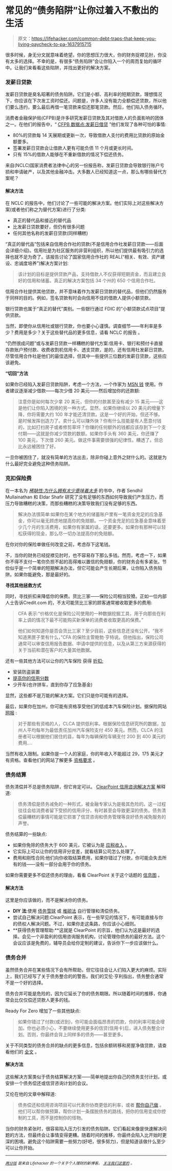 # 常见的“债务陷阱”让你过着入不敷出的生活

> 原文：<https://lifehacker.com/common-debt-traps-that-keep-you-living-paycheck-to-pa-1637915715>

很多时候，身无分文就意味着绝望。你的思想压力很大，你的财务捉襟见肘，你没有太多的选择。不幸的是，有很多“债务陷阱”会让你陷入一个的周而复始的循环中。让我们来看看这些陷阱，并找出更好的解决方案。



### 发薪日贷款

发薪日贷款是臭名昭著的债务陷阱。它们是小额、高利率的短期贷款，理想情况下，你应该在下次发工资时偿还。问题是，许多人没有能力全额偿还贷款，所以他们要么违约，要么最后再借一笔贷款来偿还那笔贷款。然后，他们陷入债务循环。

消费者金融保护局(CFPB)是许多研究发薪日贷款及其对借款人的负面影响的团体之一。在他们的报告中，“ [CFPB 数据点:发薪日借贷](http://files.consumerfinance.gov/f/201403_cfpb_report_payday-lending.pdf) ”他们发现了各种可怕的事情:

*   80%的贷款每 14 天展期或更新一次，导致借款人支付的费用比贷款的原始金额要多。
*   签署发薪日贷款会让借款人更有可能负债 11 个月或更长时间。
*   只有 15%的借款人能够在不重新借款的情况下偿还债务。

来自(NCLC)国家消费者法律中心的另一份报告称，发薪日贷款会导致银行账户亏损和申请破产，以及其他金融冲击。大多数人已经知道这一点，那么有哪些替代方案呢？

#### 解决方法

在 NCLC 的报告中，他们讨论了一些可能的解决方案。他们实际上对这些解决方案(或者他们称之为替代方案)进行了分类:

*   真正的替代品和接近的替代品
*   比发薪日贷款要好，但仍有很多问题
*   任何其他名称的发薪日贷款(同样糟糕)

“真正的替代品”包括来自信用合作社的贷款(不是信用合作社发薪日贷款——后面会详细介绍)。信用社是为社区服务的非营利组织，所以他们提供最有吸引力的选择也就不足为奇了。该报告讨论了国家信用合作社的 REAL(“相关、有效、资产建设、忠诚度培养”)解决方案计划:

> 该计划的目标是提供贷款产品，支持借款人不仅获得短期资金，而且建立良好的信用和储蓄。真正的解决方案包括 34 个州的 650 个信用合作社。

信用合作社提供其他贷款，并不意味着作为发薪日贷款的替代品，但他们仍然服务于同样的目的。例如，签名贷款有时会向信用不佳的借款人提供小额贷款。

银行贷款也属于“真正的替代”类别。一些银行通过 FDIC 的“小额贷款试点项目”提供贷款。

当然，即使你从信用社或银行贷款，你也要小心谨慎。调查细节——年利率是多少？费用是多少？关于这些替代品的更多信息，请看 NCLC 的报告 。

“仍然很成问题”或与发薪日贷款一样糟糕的替代方案:信用卡、银行和预付卡直接存款账户预付款、收费收割机信用卡、透支贷款，是的，还有信用社发薪日贷款。尽管信用合作社是他们的最佳选择，但其中一些提供三位数的发薪日贷款，这些应该避免。

**“切回”方法**

如果你已经陷入发薪日贷款陷阱，考虑一个方法，一个作家为 [MSN 钱](http://money.msn.com/saving-money-tips/post.aspx?post=2c9acd88-b90c-4e65-b986-8089930add5e) 使用。作者建议逐渐减少借款——每次少借 20 美元——然后增加你的还款额:

> 注意你是如何每次少拿 20 美元，但你的付款甚至没有减少 15 美元——这是他们让你陷入困境的另一种方式。显然，如果你继续以 20 美元的增量下降，你将需要大约 100 年才能还清贷款。这是一个好的开始，但还不够。是时候发挥创造力了。卖什么可以赚外快？你有什么技能是有人愿意付钱的，比如打扫房子或者修剪草坪？你赚的任何额外的钱都应该存到下一个支付期——这就是你减少贷款的数额。如果你手头有 360 美元，你还赚了 100 美元，下次借 260 美元。做这件事需要很强的纪律性。糟透了。但总比永远被困住了好。

一旦你被困住了，就没有简单的方法出去，除非你碰上意外之财什么的。这就是为什么最好完全避免这种债务陷阱。

### 克扣保险费

在一本名为 [*稀缺性:为什么拥有太少意味着太多*](http://www.amazon.com/Scarcity-Having-Little-Means-Much/dp/0805092641?asc_campaign=InlineText&asc_refurl=https://lifehacker.com/common-debt-traps-that-keep-you-living-paycheck-to-pa-1637915715&asc_source=&tag=kinjalifehackerlink-20) 的书中，作者 Sendhil Mullainathan 和 Eldar Shafir 研究了没有足够的东西如何导致我们产生压力，而压力导致糟糕的决策，而那些糟糕的决策导致我们没有足够的东西。

> 解决办法很简单:如果你在某个地方的储蓄账户里有一笔资金充足的应急基金，你可以毫无顾虑地提高你的免赔额。一个资金充足的应急基金意味着至少几个月的生活费用，如果你有家属的话，还要更多。如果你有那种可以轻松获得的现金，那么尽一切办法提高你的免赔额。

在你对你的保险单做任何改变之前，考虑存下这笔钱。

不，当你的财务已经捉襟见肘时，也不容易存下那么多钱。然而，考虑一下，如果你不得不支付一笔你负担不起的高得难以置信的免赔额，你的财务会有多紧张。节俭似乎是一个简单的短期解决办法，但它可能会产生长期后果，让你陷入债务陷阱。如果你能避免，那是最好的。

**寻找其他拯救方式**

同时，寻找折扣来降低你的保费。货比三家——保险公司相当狡猾。正如一位内部人士告诉Credit.com 的，不太可能货比三家的顾客通常被收取更多的费用:

> CFA 表示:“价格优化是保险公司使用的一种数据挖掘工具，用于向那些在利率上调的情况下最不可能购买新保单的消费者收取更高的保费。”
> 
> 他们如何知道你是否会货比三家？至少目前，这些信息还没有公开。“我不知道黑匣子里有什么，”CFA 的保险主管鲍勃·亨特说。但他指出，保险公司通常可以审查信用报告数据、申请中提供的信息，以及从第三方来源获得的关于当前和潜在客户的大量其他数据。

还有一些其他方法可以让你的汽车保险 获得 [折扣:](https://lifehacker.com/the-car-insurance-companies-that-offer-the-most-discoun-1605643705)

*   安装防盗装置
*   [提高你的信用分数](http://lifehacker.com/10-ways-you-can-improve-your-credit-score-right-now-5834187)
*   少开车(也许拼车，直到你存了应急基金)

显然，这些都不是万能的解决方案。它们只是你可能有的选择。

最后，如果你在加州，你可能有资格享受他们的低成本汽车保险计划。据保险网站 [网报](http://www.netquote.com/auto-insurance/california-low-cost-auto-insurance-program.aspx) :

> 对于那些有资格的人，CLCA 提供低利率。根据保险信息研究所的数据，加州人平均每年为最低责任加州汽车保险支付 450 美元。然而，CLCA 的注册者可以根据他们居住的县，每年为每辆保险车辆支付 200 到 400 美元的费用....

当然有收入限制。如果你是一个人的家庭，你的年收入不能超过 29，175 美元才有资格。查看他们的网站了解更多 [资格要求](http://www.mylowcostauto.com/qualifications/) 。

### 债务结算

债务清偿并不总是债务陷阱，但它肯定可以。 [ClearPoint 信用咨询解决方案](http://www.clearpointcreditcounselingsolutions.org/what-is-debt-settlement/) 解释道:

> 债务清偿是债务减免的一种形式，被金融专家认为是极其危险的。这一过程往往会给消费者留下受损的信用评分，有时甚至会导致更深的债务。债务清偿最糟糕的事情可能是它损害了信贷咨询和债务管理等良好债务减免服务的声誉。

债务结算的一些缺点:

*   如果你免除的债务大于 600 美元，它被认为是 [应税收入](http://twocents.lifehacker.com/beware-of-taxes-when-settling-your-debt-1615420668) 。
*   它实际上可以让你的信用评分变差，就看结算公司怎么处理了。
*   费用和刚性合同:他们向你收取结算费用，如果你错过了付款，你可能会失去所有的钱——没有一部分会用于你的债务。

如果你需要更多不偿还债务的理由，看看 ClearPoint 关于这个话题的 [信息图](http://www.clearpointcreditcounselingsolutions.org/wp-content/uploads/Debt-settlement-cons-disadvantages-INFOGRAPHIC.jpg) 。

#### 解决方法

这里是你应该做的，而不是解决你的债务。

*   **DIY 法**:使用 [债务雪球](http://lifehacker.com/download-this-snowball-debt-calculator-and-plan-to-get-1309942724) 或 [堆砌法](http://lifehacker.com/how-to-pay-off-your-debt-using-the-stack-method-576070292) 自行管理和清偿债务。
*   尝试自己解决问题:ClearPoint 表示，在一些罕见的情况下，有可能直接与你的债权人解决问题。不过，如果你走这条路，你应该小心细则。
*   **获得债务管理帮助:**这就是 ClearPoint 的宗旨，他们认为这是最好的选择。会见一个非盈利的信用咨询服务机构，讨论管理你债务的最好方法。这个会议应该是免费的，辅导员会给你定制的建议，告诉你下一步应该做什么。

### 债务合并

虽然债务合并在某些情况下会有所帮助，但它往往会让人们陷入更大的麻烦。实际上，我们已经写了关于债务整合的的警告。我们的艾伦·亨利指出，债务整合通常不是一个好的选择。

债务合并可能是危险的，因为它延长了你的债务期限。所以随着时间的推移，你通常会比仅仅偿还贷款人更多的钱。

Ready For Zero 增加了一些其他缺点:

> 如果你错过了付款(或迟到)，你可能会面临昂贵的罚款，你的利率可能会增加。你也必须小心，不要继续使用更多的信贷(信用卡)后，进入债务整合计划。否则，你最终会背上同样多的债务——甚至更多。

关于不同类型的债务合并的缺点的更多信息，包括余额转移和房屋净值贷款，请查看他们的 [全文](http://blog.readyforzero.com/is-debt-consolidation-a-good-idea/) 。

#### 解决方法

这些解决方案类似于债务结算解决方案——简单地提出你自己的债务支付计划，或安排一个债务偿还或信贷咨询计划的会议。

艾伦在他的文章中解释道:

> 债务偿还和信用咨询项目可以代表你协商更低的利率，或者 [帮你自己做](http://lifehacker.com/make-a-phone-call-that-lowers-your-credit-card-rate-5167254) 。他们可以帮你做预算，帮你计划一条摆脱债务的路线，把你的信用变成你控制的工具，而不是控制你的怪物。

当你的财务紧张时，很容易陷入压力引发的债务陷阱。它们看起来像是快速解决问题的方法，但最终会让事情变得更糟。随着时间的推移，你最终会陷入比开始时更深的困境。避免这个陷阱需要一些努力(好吧，很多努力)，但是知道该做什么至少可以让你开始。

* * *

[*<small>两分钱</small>*](http://twocents.lifehacker.com/) *<small>是来自 Lifehacker 的一个关于个人理财的新博客。</small>* [*<small>关注我们这里的</small>*](https://twitter.com/TwoCentsLH) <small>*。*</small>